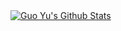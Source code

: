 <a href="#stats" align="center">
    <img align="center" alt="Guo Yu's Github Stats" src="https://github-readme-stats.vercel.app/api?username=guo-yu&count_private=true&show_icons=true&include_all_commits=true&show_owner=true"/>
</a>

<!--
**guo-yu/guo-yu** is a ✨ _special_ ✨ repository because its `README.md` (this file) appears on your GitHub profile.

Here are some ideas to get you started:

- 🔭 I’m currently working on ...
- 🌱 I’m currently learning ...
- 👯 I’m looking to collaborate on ...
- 🤔 I’m looking for help with ...
- 💬 Ask me about ...
- 📫 How to reach me: ...
- 😄 Pronouns: ...
- ⚡ Fun fact: ...
-->
